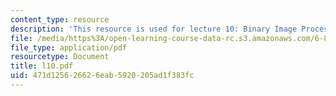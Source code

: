 ```yaml
---
content_type: resource
description: 'This resource is used for lecture 10: Binary Image Processing.'
file: /media/https%3A/open-learning-course-data-rc.s3.amazonaws.com/6-801-machine-vision-fall-2004/471d125626626eab5920205ad1f383fc_l10.pdf
file_type: application/pdf
resourcetype: Document
title: l10.pdf
uid: 471d1256-2662-6eab-5920-205ad1f383fc
---
```

